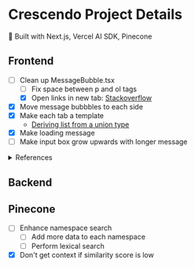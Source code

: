 # Crescendo Project Details
:dizzy: Built with Next.js, Vercel AI SDK, Pinecone

## Frontend
- [ ] Clean up MessageBubble.tsx
    - [ ] Fix space between p and ol tags
    - [x] Open links in new tab: [Stackoverflow](https://stackoverflow.com/questions/69119798/react-markdown-links-dont-open-in-a-new-tab-despite-using-target-blank)
- [x] Move message bubbbles to each side
- [x] Make each tab a template
    - [Deriving list from a union type](https://stackoverflow.com/questions/45251664/derive-union-type-from-tuple-array-values)
- [x] Make loading message
- [ ] Make input box grow upwards with longer message

<details>
<summary>References</summary>
- [Nextjs Route Handlers](https://nextjs.org/docs/app/building-your-application/routing/route-handlers)

#### Vercel AI SDK
- [useChat hook](https://sdk.vercel.ai/docs/reference/ai-sdk-ui/use-chat#api)
- [Vercel AI SDK Chatbot](https://sdk.vercel.ai/docs/ai-sdk-ui/chatbot)

#### Effects
- [react-typewriter-effect](https://www.npmjs.com/package/react-typewriter-effect)
</details>

## Backend


## Pinecone
- [ ] Enhance namespace search
    - [ ] Add more data to each namespace
    - [ ] Perform lexical search
- [x] Don't get context if similarity score is low